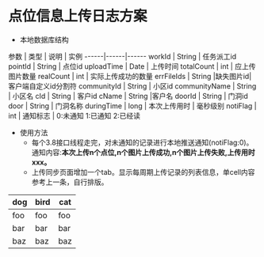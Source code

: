 # 点位信息上传日志方案

* 本地数据库结构


参数 | 类型 | 说明 | 实例 
------|------|------
workId | String | 任务派工id 
pointId | String | 点位id 
uploadTime | Date | 上传时间 
totalCount | int | 应上传图片数量 
realCount | int | 实际上传成功的数量
errFileIds | String |缺失图片id| 客户端自定义id分割符
communityId | String | 小区id
communityName | String | 小区名 
cId | String | 客户id
cName | String |客户名
doorId | String | 门洞id
door | String | 门洞名称
duringTime | long | 本次上传用时 | 毫秒级别
notiFlag | int | 通知标志 | 0:未通知 1:已通知 2:已经读


* 使用方法
   * 每个3.8接口线程走完，对未通知的记录进行本地推送通知(notiFlag:0)。<br>通知内容:**本次上传n个点位,n个图片上传成功,n个图片上传失败,上传用时xxx。**
   * 上传同步页面增加一个tab。显示每周期上传记录的列表信息，单cell内容参考上一条，自行排版。



dog | bird | cat
----|------|----
foo | foo  | foo
bar | bar  | bar
baz | baz  | baz

<!--* 3.8接口返回内容增加3个字段
   * 结构
   
   | ***参数*** | ***类型*** | ***说明*** | ***实例*** |
   | :------| :------: | :------:|
   | uploadTime | Date | 上传时间 |
   | errFileIds | Array | 缺失图片id数组 |
   | totalCount | int | 应上传图片数量 |

   * 样例
      ```json
      {
  		"method": "RM_GCBAPP_uploadPicFile",
  		"resstate": "0",
  		"rescode": "0000",
  		"resdesc": "正确返回",
  		"workId": "222",
  		"point": "12",
  		"errFileIds": [
    		"xxx",
    		"xxx",
    		"xxx"
  		],
  		"totalCount": 3
		}
      ```-->
   


